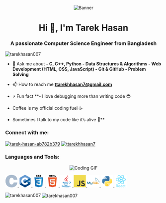 <p align="center">
  <img src="https://media.licdn.com/dms/image/v2/D4E16AQHB_UW1O27gfA/profile-displaybackgroundimage-shrink_350_1400/B4EZi5aQ6QHoAY-/0/1755457329913?e=1758153600&v=beta&t=96LxSTmMZOusiGTQgj918laS5G04zmR19Na2DpSL0uM" alt="Banner" />
</p>
<h1 align="center">Hi 👋, I'm Tarek Hasan</h1>
<h3 align="center">A passionate Computer Science Engineer from Bangladesh</h3>

<p align="left"> <img src="https://komarev.com/ghpvc/?username=tarekhasan007&label=Profile%20views&color=0e75b6&style=flat" alt="tarekhasan007" /> </p>

- 💬 Ask me about **- C, C++, Python - Data Structures & Algorithms - Web Development (HTML, CSS, JavaScript) - Git & GitHub - Problem Solving**

- 📫 How to reach me **ttarekhhasan7@gmail.com**

- ⚡ Fun fact **- I love debugging more than writing code 😎
-  Coffee is my official coding fuel ☕
-  Sometimes I talk to my code like it’s alive 🤖**

<h3 align="left">Connect with me:</h3>
<p align="left">
<a href="https://linkedin.com/in/tarek-hasan-ab782b379" target="blank"><img align="center" src="https://raw.githubusercontent.com/rahuldkjain/github-profile-readme-generator/master/src/images/icons/Social/linked-in-alt.svg" alt="tarek-hasan-ab782b379" height="30" width="40" /></a>
<a href="https://www.hackerrank.com/ttarekhhasan7" target="blank"><img align="center" src="https://raw.githubusercontent.com/rahuldkjain/github-profile-readme-generator/master/src/images/icons/Social/hackerrank.svg" alt="ttarekhhasan7" height="30" width="40" /></a>
</p>

<h3 align="left">Languages and Tools:</h3>
<p align="center">
 <picture>
  <source media="(prefers-color-scheme: dark)" srcset="https://github.com/TarekHasan007/University_Project/blob/main/Online-Banking-System-using-Java-master/Skills_Animation_Dark.gif">
  <source media="(prefers-color-scheme: light)" srcset="https://github.com/TarekHasan007/University_Project/blob/main/Online-Banking-System-using-Java-master/Skills_Animation_White.gif">
  <img src="https://github.com/TarekHasan007/University_Project/blob/main/Online-Banking-System-using-Java-master/Skills_Animation_White.gif" alt="Coding GIF" width="500">
</picture>
</p>
<p align="left"> <a href="https://www.cprogramming.com/" target="_blank" rel="noreferrer"> <img src="https://raw.githubusercontent.com/devicons/devicon/master/icons/c/c-original.svg" alt="c" width="40" height="40"/> </a> <a href="https://www.w3schools.com/cpp/" target="_blank" rel="noreferrer"> <img src="https://raw.githubusercontent.com/devicons/devicon/master/icons/cplusplus/cplusplus-original.svg" alt="cplusplus" width="40" height="40"/> </a> <a href="https://www.w3schools.com/css/" target="_blank" rel="noreferrer"> <img src="https://raw.githubusercontent.com/devicons/devicon/master/icons/css3/css3-original-wordmark.svg" alt="css3" width="40" height="40"/> </a> <a href="https://www.w3.org/html/" target="_blank" rel="noreferrer"> <img src="https://raw.githubusercontent.com/devicons/devicon/master/icons/html5/html5-original-wordmark.svg" alt="html5" width="40" height="40"/> </a> <a href="https://www.java.com" target="_blank" rel="noreferrer"> <img src="https://raw.githubusercontent.com/devicons/devicon/master/icons/java/java-original.svg" alt="java" width="40" height="40"/> </a> <a href="https://developer.mozilla.org/en-US/docs/Web/JavaScript" target="_blank" rel="noreferrer"> <img src="https://raw.githubusercontent.com/devicons/devicon/master/icons/javascript/javascript-original.svg" alt="javascript" width="40" height="40"/> </a> <a href="https://www.mysql.com/" target="_blank" rel="noreferrer"> <img src="https://raw.githubusercontent.com/devicons/devicon/master/icons/mysql/mysql-original-wordmark.svg" alt="mysql" width="40" height="40"/> </a> <a href="https://www.python.org" target="_blank" rel="noreferrer"> <img src="https://raw.githubusercontent.com/devicons/devicon/master/icons/python/python-original.svg" alt="python" width="40" height="40"/> </a> <a href="https://reactjs.org/" target="_blank" rel="noreferrer"> <img src="https://raw.githubusercontent.com/devicons/devicon/master/icons/react/react-original-wordmark.svg" alt="react" width="40" height="40"/> </a> </p>

<p><img align="left" src="https://github-readme-stats.vercel.app/api/top-langs?username=tarekhasan007&show_icons=true&locale=en&layout=compact" alt="tarekhasan007" /></p>

<p>&nbsp;<img align="center" src="https://github-readme-stats.vercel.app/api?username=tarekhasan007&show_icons=true&locale=en" alt="tarekhasan007" /></p>
